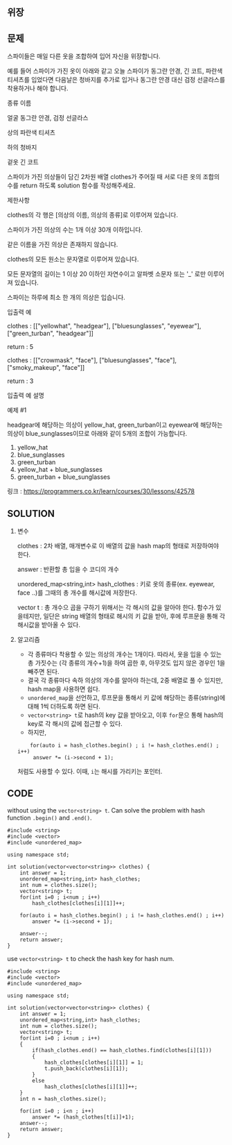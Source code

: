 위장
------------------

문제
----

스파이들은 매일 다른 옷을 조합하여 입어 자신을 위장합니다.

예를 들어 스파이가 가진 옷이 아래와 같고 오늘 스파이가 동그란 안경, 긴 코트, 파란색 티셔츠를 입었다면 다음날은 청바지를 추가로 입거나 동그란 안경 대신 검정 선글라스를 착용하거나 해야 합니다.

종류	이름

얼굴	동그란 안경, 검정 선글라스

상의	파란색 티셔츠

하의	청바지

겉옷	긴 코트

스파이가 가진 의상들이 담긴 2차원 배열 clothes가 주어질 때 서로 다른 옷의 조합의 수를 return 하도록 solution 함수를 작성해주세요.

제한사항

clothes의 각 행은 [의상의 이름, 의상의 종류]로 이루어져 있습니다.

스파이가 가진 의상의 수는 1개 이상 30개 이하입니다.

같은 이름을 가진 의상은 존재하지 않습니다.

clothes의 모든 원소는 문자열로 이루어져 있습니다.

모든 문자열의 길이는 1 이상 20 이하인 자연수이고 알파벳 소문자 또는 '_' 로만 이루어져 있습니다.

스파이는 하루에 최소 한 개의 의상은 입습니다.

입출력 예

clothes : [["yellowhat", "headgear"], ["bluesunglasses", "eyewear"], ["green_turban", "headgear"]]

return : 5

clothes : [["crowmask", "face"], ["bluesunglasses", "face"], ["smoky_makeup", "face"]]

return : 3

입출력 예 설명

예제 #1

headgear에 해당하는 의상이 yellow_hat, green_turban이고 eyewear에 해당하는 의상이 blue_sunglasses이므로 아래와 같이 5개의 조합이 가능합니다.

1. yellow_hat
2. blue_sunglasses
3. green_turban
4. yellow_hat + blue_sunglasses
5. green_turban + blue_sunglasses


링크 : <https://programmers.co.kr/learn/courses/30/lessons/42578>


SOLUTION
---------
1. 변수

   clothes : 2차 배열, 매개변수로 이 배열의 값을 hash map의 형태로 저장하여야 한다.
   
   answer : 반환할 총 입을 수 코디의 개수
   
   unordered_map<string,int> hash_clothes : 키로 옷의 종류(ex. eyewear, face ..)를 그때의 총 개수를 해시값에 저장한다.
   
   vector<string> t : 총 개수으 곱을 구하기 위해서는 각 해시의 값을 알아야 한다. 함수가 있을테지만, 일단은 string 배열의 형태로 해시의 키 값을 받아, 후에 루프문을 통해 각 해시값을 받아올 수 있다.
   
   
   
   
   
2. 알고리즘

   - 각 종류마다 착용할 수 있는 의상의 개수는 1개이다. 따라서, 옷을 입을 수 있는 총 가짓수는 (각 종류의 개수+1)을 하여 곱한 후, 아무것도 입지 않은 경우인 1을 빼주면 된다.
   - 결국 각 종류마다 속하 의상의 개수를 알아야 하는데, 2중 배열로 풀 수 있지만, hash map을 사용하면 쉽다.
   - `unordered_map`을 선언하고, 루프문을 통해서 키 값에 해당하는 종류(string)에 대해 1씩 더하도록 하면 된다.
   - `vector<string> t`로 hash의 key 값을 받아오고, 이후 `for`문으 통해 hash의 key로 각 해시의 값에 접근할 수 있다.
   - 하지만, 
   ```{.cpp}
       for(auto i = hash_clothes.begin() ; i != hash_clothes.end() ; i++)
        answer *= (i->second + 1);
   ```
   처럼도 사용할 수 있다. 이때, `i`는 해시를 가리키는 포인터.
   


CODE
----
without using the `vector<string> t`. Can solve the problem with hash function `.begin()` and `.end()`.
```(.cpp)
#include <string>
#include <vector>
#include <unordered_map>

using namespace std;

int solution(vector<vector<string>> clothes) {
    int answer = 1;
    unordered_map<string,int> hash_clothes;
    int num = clothes.size();
    vector<string> t;
    for(int i=0 ; i<num ; i++)
        hash_clothes[clothes[i][1]]++;

    for(auto i = hash_clothes.begin() ; i != hash_clothes.end() ; i++)
        answer *= (i->second + 1);
    
    answer--;
    return answer;
}
```
   
use `vector<string> t` to check the hash key for hash num.
```{.cpp}
#include <string>
#include <vector>
#include <unordered_map>

using namespace std;

int solution(vector<vector<string>> clothes) {
    int answer = 1;
    unordered_map<string,int> hash_clothes;
    int num = clothes.size();
    vector<string> t;
    for(int i=0 ; i<num ; i++)
    {
        if(hash_clothes.end() == hash_clothes.find(clothes[i][1]))
        {
            hash_clothes[clothes[i][1]] = 1;
            t.push_back(clothes[i][1]);
        }
        else
            hash_clothes[clothes[i][1]]++;
    }
    int n = hash_clothes.size();
    
    for(int i=0 ; i<n ; i++)
        answer *= (hash_clothes[t[i]]+1);
    answer--;
    return answer;
}
```
